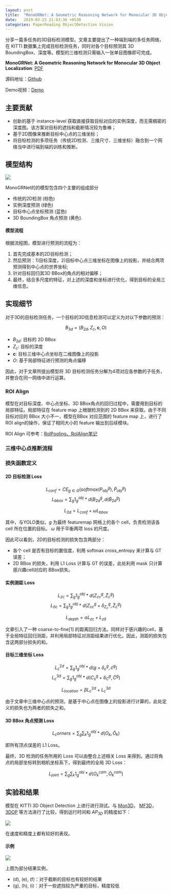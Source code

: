 ```yaml
---
layout: post
title:  "MonoGRNet: A Geometric Reasoning Network for Monocular 3D Object Localization"
date:   2019-03-23 21:03:36 +0530
categories: PaperReading ObjectDetection Vision
---
```


分享一篇多任务的3D目标检测模型。文章主要提出了一种端到端的多任务网络，在 KITTI 数据集上完成目标检测任务，同时对各个目标预测其 3D BoundingBox、深度等。模型的三维检测只需输入一张单目图像即可完成。

**MonoGRNet: A Geometric Reasoning Network for Monocular 3D Object Localization**: [PDF](https://arxiv.org/abs/1811.10247)

源码地址：[Github](https://github.com/Zengyi-Qin/MonoGRNet)

Demo视频：[Demo](https://cloud.tsinghua.edu.cn/f/194ddabfd05d4dc78b9f/)


## 主要贡献

* 创新的基于 instance-level 获取直接获取目标对应的实例深度，而无需稠密的深度图。该方案对目标的遮挡和截断情况较为鲁棒；
* 基于2D图像来推断目标中心点的三维坐标；
* 将目标检测的多项任务（传统2D检测、三维尺寸、三维坐标）融合到一个网络当中进行端到端的训练和推断。


## 模型结构

![](https://note.youdao.com/yws/public/resource/e9583a079e676f597aa824ca1db3b39a/xmlnote/WEBRESOURCEdb3f3eba0551146192ec429ca06dd6dd/198)

MonoGRNet的的模型包含四个主要的组成部分
* 传统的2D检测 (棕色)
* 实例深度预测 (绿色)
* 目标中心点坐标预测 (蓝色)
* 3D BoundingBox 角点预测 (黄色).
  
#### 模型流程

根据流程图，模型进行预测的流程为：
1. 首先完成基本的2D目标检测；
2. 然后预测：1)目标深度，2)目标中心点三维坐标在图像上的投影，并结合两项预测得到中心点的世界坐标;
3. 针对目标回归其3D BBox的角点的相对偏移；
4. 最终，结合多尺度的特征，对上述的深度和坐标进行优化，得到目标的全局三维信息。


## 实现细节

对于3D的目标检测任务，一个目标的3D信息检测可以定义为对以下参数的预测：

$$B_{3d}=(B_{2d}, Z_c, \bm{c}, O)$$

* $B_{2d}$: 目标的 2D BBox
* $Z_c$: 目标的深度
* $\bm{c}$: 目标三维中心点坐标在二维图像上的投影
* $O$: 基于局部特征进行预测的角点偏移

因此，对于文章所提出模型将 3D 目标检测任务分解为4项对应各参数的子任务，并整合在同一网络中进行运算。

### ROI Align

模型在对目标深度、中心点坐标、3D BBox角点的回归过程中，需要用到目标的局部特征。局部特征在 feature map 上根据检测到的 2D BBox 来获取。由于不同目标对应的 BBox 大小不一，模型在BBox 对应范围的 feature map 上，进行了 ROI align的操作，保证了相同大小的 feature 输出到后续模块。

ROI Align 可参考：[RoIPooling、RoIAlign笔记](https://www.cnblogs.com/wangyong/p/8523814.html)

### 三维中心点推断流程



### 损失函数定义

#### 2D 目标检测 Loss

$$L_{conf} = CE_{g\in G}(softmax(P_{obj}^{g}), \widetilde{P}_{obj}^{g})
$$
$$L_{bbox} = \sum_{g}1_{g}^{obj} * d(B_{2d}^{g}, d(\widetilde{B}_{2d}^{g})$$

$$L_{2d} = L_{conf} + \omega L_{bbox}$$

其中，与YOLO类似，$g$ 为最终 featuremap 网格上的各个 cell，负责检测该各 cell 所在位置的目标。 $\omega$ 用于平衡两项 loss 的尺度。

因此可以看到，2D的目标检测的损失包含两部分：
* 各个 cell 是否有目标的置信度，利用 softmax cross_entropy 来计算与 GT 误差；
* 2D BBox 的损失，利用 L1 Loss 计算与 GT 的误差，此处利用 mask 只计算感兴趣cell对应的 BBox损失。

#### 实例测距 Loss

$$L_{zc} = \sum_{g} 1_{g}^{obj} * d(Z_{cc}^{g}, \widetilde{Z}_{c}^{g}) $$
$$L_{\delta c} = \sum_{g} 1_{g}^{obj} * d(Z_{cc}^{g}+\delta _{Z_{c}}^{g}, \widetilde{Z}_{c}^{g}) $$

$$L_{depth} = \alpha L_{zc} + L_{z\delta}$$

文章引入了一种 coarse-to-fine[1] 的距离回归方法。同样对于感兴趣的cell，基于全局特征回归测距，并利用局部特征对测距结果进行优化。因此，测距的损失包含这两部分损失的和。

#### 目标三维坐标 Loss

$$L_{c}^{2d} = \sum_{g} 1_{g}^{obj} * d(g + \delta _{c}^{g}, \widetilde{c}^{g})$$
$$L_{c}^{3d} = \sum_{g} 1_{g}^{obj} * d(C_{s}^{g} + \delta _{C}^{g}, \widetilde{C}^{g})$$

$$L_{location} = \beta L_{c}^{2d} + L_{c}^{3d}$$

由于文章中三维中心点的预测，是基于中心点在图像上的投影进行计算的，此处定义的损失也为两者的损失之和。

#### 3D BBox 角点预测 Loss

$$L_corners= \sum_{g} \sum_{k} 1_{g}^{obj} * d(O_{k}, \widetilde{O}_{k})$$

即所有顶点误差的 L1 Loss。


最终，3D 检测的任务所用的 Loss 可以由整合上述相关 Loss 来得到。通过将角点的局部坐标转到相机坐标系下，得到最终的全局 3D Loss：

$$L_{joint} = \sum_{g} \sum_{k} 1_{g}^{obj} * d(O_{k}^{cam}, \widetilde{O}_{k}^{cam})$$


## 实验和结果

模型在 KITTI 3D Object Detection 上进行进行测试。与 [Mon3D]()， [MF3D]()，[3DOP]() 等方法进行了比较，得到运行时间和 $AP_{3D}$ 的精度如下：

![](https://note.youdao.com/yws/public/resource/e1f9e977c6f457d1baa77d5b7155e232/xmlnote/WEBRESOURCE6d75b03da7e78d2698b77fd31839d275/764)

在速度和精度上都有较好的表现。

#### 示例

![](https://note.youdao.com/yws/public/resource/e1f9e977c6f457d1baa77d5b7155e232/xmlnote/WEBRESOURCEc39e37b81f900156304ba0b738daf1da/766)

上图为部分结果实例，

* (d), (e), (f)：对于截断的目标也有较好的结果
* (g), (h), (i)：对于一些遮挡较为严重的目标，精度较低
